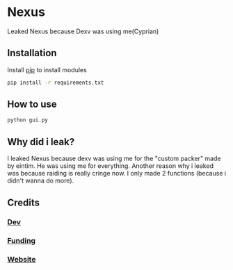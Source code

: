 # Nexus

Leaked Nexus because Dexv was using me(Cyprian)

## Installation

Install [pip](https://pip.pypa.io/en/stable/) to install modules

```bash
pip install -r requirements.txt
```

## How to use

```python
python gui.py
```

## Why did i leak?

I leaked Nexus because dexv was using me for the "custom packer" made by eintim. He was using me for everything. Another reason why i leaked was because raiding is really cringe now. I only made 2 functions (because i didn't wanna do more).

## Credits

### [Dev](https://dexv.lol)
### [Funding](https://discord.gg/hbh)
### [Website](https://discord.gg/quant)